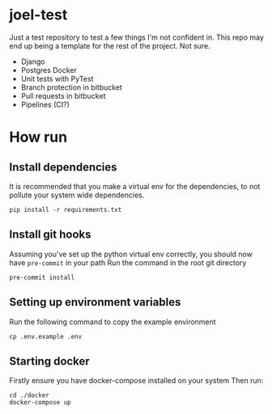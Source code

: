 # joel-test

Just a test repository to test a few things I'm not confident in.  This repo may end up being a template for the rest of the project. Not sure.

* Django
* Postgres Docker
* Unit tests with PyTest
* Branch protection in bitbucket
* Pull requests in bitbucket
* Pipelines (CI?)


# How run

## Install dependencies
It is recommended that you make a virtual env for the dependencies, to not
pollute your system wide dependencies.

```
pip install -r requirements.txt
```

## Install git hooks
Assuming you've set up the python virtual env correctly, you should now have `pre-commit` in your path
Run the command in the root git directory
```
pre-commit install
```

## Setting up environment variables
Run the following command to copy the example environment
```
cp .env.example .env
```

## Starting docker
Firstly ensure you have docker-compose installed on your system
Then run:
```
cd ./docker
docker-compose up
```

